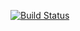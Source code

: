 [![Build Status](https://travis-ci.org/adonegan/django_test.svg?branch=master)](https://travis-ci.org/adonegan/django_test)